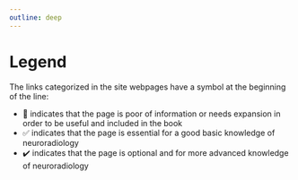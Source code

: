 ```yaml
---
outline: deep
---
```

# Legend

The links categorized in the site webpages have a symbol at the beginning of the line:

* 🔶 indicates that the page is poor of information or needs expansion in order to be useful and included in the book
* ✅ indicates that the page is essential for a good basic knowledge of neuroradiology
* ✔️ indicates that the page is optional and for more advanced knowledge of neuroradiology